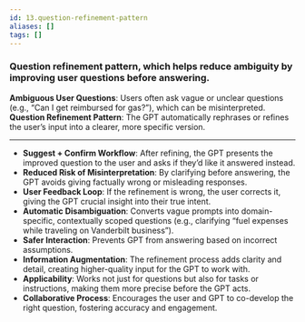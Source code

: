 ```yaml
---
id: 13.question-refinement-pattern
aliases: []
tags: []
---
```


### **Question refinement pattern**, which helps reduce ambiguity by improving user questions before answering.

**Ambiguous User Questions**: Users often ask vague or unclear questions (e.g., “Can I get reimbursed for gas?”), which can be misinterpreted.
**Question Refinement Pattern**: The GPT automatically rephrases or refines the user’s input into a clearer, more specific version.

---

- **Suggest + Confirm Workflow**: After refining, the GPT presents the improved question to the user and asks if they’d like it answered instead.
- **Reduced Risk of Misinterpretation**: By clarifying before answering, the GPT avoids giving factually wrong or misleading responses.
- **User Feedback Loop**: If the refinement is wrong, the user corrects it, giving the GPT crucial insight into their true intent.
- **Automatic Disambiguation**: Converts vague prompts into domain-specific, contextually scoped questions (e.g., clarifying “fuel expenses while traveling on Vanderbilt business”).
- **Safer Interaction**: Prevents GPT from answering based on incorrect assumptions.
- **Information Augmentation**: The refinement process adds clarity and detail, creating higher-quality input for the GPT to work with.
- **Applicability**: Works not just for questions but also for tasks or instructions, making them more precise before the GPT acts.
- **Collaborative Process**: Encourages the user and GPT to co-develop the right question, fostering accuracy and engagement.
